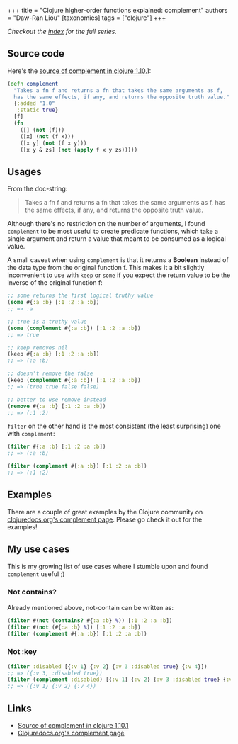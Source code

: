 +++
title = "Clojure higher-order functions explained: complement"
authors = "Daw-Ran Liou"
[taxonomies]
tags = ["clojure"]
+++

_Checkout the [index] for the full series._

## Source code

Here's the [source of complement in clojure 1.10.1][1]:

```clj
(defn complement
  "Takes a fn f and returns a fn that takes the same arguments as f,
  has the same effects, if any, and returns the opposite truth value."
  {:added "1.0"
   :static true}
  [f]
  (fn
    ([] (not (f)))
    ([x] (not (f x)))
    ([x y] (not (f x y)))
    ([x y & zs] (not (apply f x y zs)))))
```

## Usages

From the doc-string:

> Takes a fn f and returns a fn that takes the same arguments as f, has the same
> effects, if any, and returns the opposite truth value.

Although there's no restriction on the number of arguments, I found `complement`
to be most useful to create predicate functions, which take a single argument
and return a value that meant to be consumed as a logical value.

A small caveat when using `complement` is that it returns a **Boolean** instead
of the data type from the original function f. This makes it a bit slightly
inconvenient to use with `keep` or `some` if you expect the return value to be
the inverse of the original function f:

```clj
;; some returns the first logical truthy value
(some #{:a :b} [:1 :2 :a :b])
;; => :a

;; true is a truthy value
(some (complement #{:a :b}) [:1 :2 :a :b])
;; => true

;; keep removes nil
(keep #{:a :b} [:1 :2 :a :b])
;; => (:a :b)

;; doesn't remove the false
(keep (complement #{:a :b}) [:1 :2 :a :b])
;; => (true true false false)

;; better to use remove instead
(remove #{:a :b} [:1 :2 :a :b])
;; => (:1 :2)
```

`filter` on the other hand is the most consistent (the least surprising) one
with `complement`:

```clj
(filter #{:a :b} [:1 :2 :a :b])
;; => (:a :b)

(filter (complement #{:a :b}) [:1 :2 :a :b])
;; => (:1 :2)
```

## Examples

There are a couple of great examples by the Clojure community on
[clojuredocs.org's complement page][2]. Please go check it out for the examples!

## My use cases

This is my growing list of use cases where I stumble upon and found `complement`
useful ;)

### Not contains?

Already mentioned above, not-contain can be written as:

```clj
(filter #(not (contains? #{:a :b} %)) [:1 :2 :a :b])
(filter #(not (#{:a :b} %)) [:1 :2 :a :b])
(filter (complement #{:a :b}) [:1 :2 :a :b])
```

### Not :key

```clj
(filter :disabled [{:v 1} {:v 2} {:v 3 :disabled true} {:v 4}])
;; => ({:v 3, :disabled true})
(filter (complement :disabled) [{:v 1} {:v 2} {:v 3 :disabled true} {:v 4}])
;; => ({:v 1} {:v 2} {:v 4})
```

## Links

- [Source of complement in clojure 1.10.1][1]
- [Clojuredocs.org's complement page][2]

[index]: @/blog/2021-03-12-clojure-higher-order-functions-explained-index.md

[1]: https://github.com/clojure/clojure/blob/clojure-1.10.1/src/clj/clojure/core.clj#L1433

[2]: https://clojuredocs.org/clojure.core/complement

